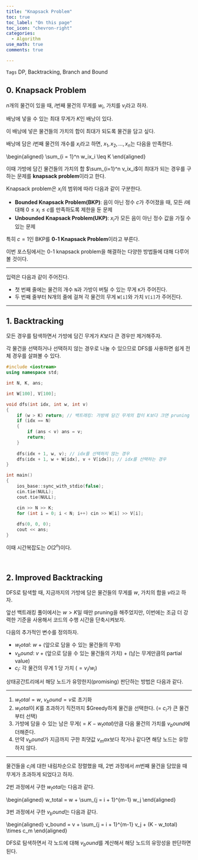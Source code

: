 ```yaml
---
title: "Knapsack Problem"
toc: true
toc_label: "On this page"
toc_icon: "chevron-right"
categories:
  - Algorithm
use_math: true
comments: true

---
```


`Tags` DP, Backtracking, Branch and Bound

## 0. Knapsack Problem

$n$개의 물건이 있을 때, $i$번째 물건의 무게를 $w_i$, 가치를 $v_i$라고 하자.

배낭에 넣을 수 있는 최대 무게가 $K$인 배낭이 있다.

이 배낭에 넣은 물건들의 가치의 합이 최대가 되도록 물건을 담고 싶다.

배낭에 담은 $i$번째 물건의 개수를 $x_i$라고 하면, $x_1, x_2, \dots, x_n$는 다음을 만족한다.

\begin{aligned}
\sum_{i = 1}^n w_ix_i \leq K
\end{aligned}

이때 가방에 담긴 물건들의 가치의 합 $\sum_{i=1}^n v_ix_i$이 최대가 되는 경우를 구하는 문제를 **knapsack problem**이라고 한다.

Knapsack problem은 $x_i$의 범위에 따라 다음과 같이 구분한다.

- **Bounded Knapsack Problem(BKP)**: 음이 아닌 정수 $c$가 주어졌을 때, 모든 $i$에 대해 $0 \leq x_i \leq c$를 만족하도록 제한을 둔 문제
- **Unbounded Knapsack Problem(UKP)**: $x_i$가 모든 음이 아닌 정수 값을 가질 수 있는 문제

특히 $c = 1$인 BKP를 **0-1 Knapsack Problem**이라고 부른다.

이번 포스팅에서는 0-1 knapsack problem을 해결하는 다양한 방법들에 대해 다루어 볼 것이다.

---

입력은 다음과 같이 주어진다.

- 첫 번째 줄에는 물건의 개수 `N`과 가방이 버틸 수 있는 무게 `K`가 주어진다.
- 두 번째 줄부터 N개의 줄에 걸쳐 각 물건의 무게 `W[i]`와 가치 `V[i]`가 주어진다.

---

## 1. Backtracking

모든 경우를 탐색하면서 가방에 담긴 무게가 $K$보다 큰 경우만 제거해주자.

각 물건을 선택하거나 선택하지 않는 경우로 나눌 수 있으므로 DFS를 사용하면 쉽게 전체 경우를 살펴볼 수 있다.

```cpp
#include <iostream>
using namespace std;

int N, K, ans;

int W[100], V[100];

void dfs(int idx, int w, int v)
{
    if (w > K) return; // 백트래킹: 가방에 담긴 무게의 합이 K보다 크면 pruning
    if (idx == N)
    {
        if (ans < v) ans = v;
        return;
    }
    
    dfs(idx + 1, w, v); // idx를 선택하지 않는 경우
    dfs(idx + 1, w + W[idx], v + V[idx]); // idx를 선택하는 경우
}

int main()
{
    ios_base::sync_with_stdio(false);
    cin.tie(NULL);
    cout.tie(NULL);

    cin >> N >> K;
    for (int i = 0; i < N; i++) cin >> W[i] >> V[i];
    
    dfs(0, 0, 0);
    cout << ans;
}
```

이때 시간복잡도는 $O(2^n)$이다.

<br/>

## 2. Improved Backtracking

DFS로 탐색할 때, 지금까지의 가방에 담은 물건들의 무게를 $w$, 가치의 합을 $v$라고 하자.

앞선 백트래킹 풀이에서는 $w > K$일 때만 pruning을 해주었지만, 이번에는 조금 더 강력한 기준을 사용해서 코드의 수행 시간을 단축시켜보자.

다음의 추가적인 변수를 정의하자.

- $w_total$: $w$ + (앞으로 담을 수 있는 물건들의 무게)
- $v_bound$: $v$ + (앞으로 담을 수 있는 물건들의 가치) + (남는 무게만큼의 partial value)
- $c_i$: 각 물건의 무게 1 당 가치 ($= v_i / w_i$)

상태공간트리에서 해당 노드가 유망한지(promising) 판단하는 방법은 다음과 같다.

---

1. $w_total = w$, $v_bound = v$로 초기화
2. $w_total$이 $K$를 초과하기 직전까지 $Greedy하게 물건을 선택한다. (= $c_i$가 큰 물건부터 선택)
3. 가방에 담을 수 있는 남은 무게($= K - w_total$)만큼 다음 물건의 가치를 $v_bound$에 더해준다.
4. 만약 $v_bound$가 지금까지 구한 최댓값 $v_max$보다 작거나 같다면 해당 노드는 유망하지 않다.

---

물건들을 $c_i$에 대한 내림차순으로 정렬했을 때, 2번 과정에서 $m$번째 물건을 담았을 때 무게가 초과하게 되었다고 하자.

2번 과정에서 구한 $w_total$는 다음과 같다.

\begin{aligned}
w_total = w + \sum_{j = i + 1}^{m-1} w_j
\end{aligned}

3번 과정에서 구한 $v_bound$는 다음과 같다.

\begin{aligned}
v_bound = v + \sum_{j = i + 1}^{m-1} v_j + (K - w_total) \times c_m
\end{aligned}

DFS로 탐색하면서 각 노드에 대해 $v_bound$를 계산해서 해당 노드의 유망성을 판단하면 된다.







